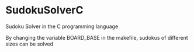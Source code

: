 # SudokuSolverC
Sudoku Solver in the C programming language

By changing the variable BOARD_BASE in the makefile, sudokus of different sizes can be solved